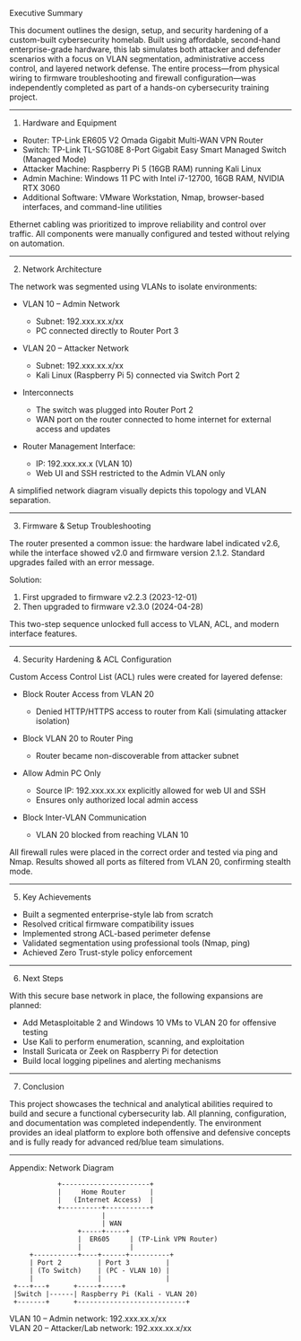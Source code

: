 
Executive Summary

This document outlines the design, setup, and security hardening of a custom-built cybersecurity homelab. Built using affordable, second-hand enterprise-grade hardware, this lab simulates both attacker and defender scenarios with a focus on VLAN segmentation, administrative access control, and layered network defense. The entire process—from physical wiring to firmware troubleshooting and firewall configuration—was independently completed as part of a hands-on cybersecurity training project.

---

1. Hardware and Equipment

- Router: TP-Link ER605 V2 Omada Gigabit Multi-WAN VPN Router
- Switch: TP-Link TL-SG108E 8-Port Gigabit Easy Smart Managed Switch (Managed Mode)
- Attacker Machine: Raspberry Pi 5 (16GB RAM) running Kali Linux
- Admin Machine: Windows 11 PC with Intel i7-12700, 16GB RAM, NVIDIA RTX 3060
- Additional Software: VMware Workstation, Nmap, browser-based interfaces, and command-line utilities

Ethernet cabling was prioritized to improve reliability and control over traffic. All components were manually configured and tested without relying on automation.

---

2. Network Architecture

The network was segmented using VLANs to isolate environments:

- VLAN 10 – Admin Network  
  - Subnet: 192.xxx.xx.x/xx  
  - PC connected directly to Router Port 3

- VLAN 20 – Attacker Network  
  - Subnet: 192.xxx.xx.x/xx  
  - Kali Linux (Raspberry Pi 5) connected via Switch Port 2

- Interconnects  
  - The switch was plugged into Router Port 2  
  - WAN port on the router connected to home internet for external access and updates

- Router Management Interface:  
  - IP: 192.xxx.xx.x (VLAN 10)  
  - Web UI and SSH restricted to the Admin VLAN only

A simplified network diagram visually depicts this topology and VLAN separation.

---

3. Firmware & Setup Troubleshooting

The router presented a common issue: the hardware label indicated v2.6, while the interface showed v2.0 and firmware version 2.1.2. Standard upgrades failed with an error message.

Solution:
1. First upgraded to firmware v2.2.3 (2023-12-01)
2. Then upgraded to firmware v2.3.0 (2024-04-28)

This two-step sequence unlocked full access to VLAN, ACL, and modern interface features.

---

4. Security Hardening & ACL Configuration

Custom Access Control List (ACL) rules were created for layered defense:

- Block Router Access from VLAN 20
  - Denied HTTP/HTTPS access to router from Kali (simulating attacker isolation)

- Block VLAN 20 to Router Ping
  - Router became non-discoverable from attacker subnet

- Allow Admin PC Only
  - Source IP: 192.xxx.xx.xx explicitly allowed for web UI and SSH
  - Ensures only authorized local admin access

- Block Inter-VLAN Communication
  - VLAN 20 blocked from reaching VLAN 10

All firewall rules were placed in the correct order and tested via ping and Nmap. Results showed all ports as filtered from VLAN 20, confirming stealth mode.

---

5. Key Achievements

- Built a segmented enterprise-style lab from scratch
- Resolved critical firmware compatibility issues
- Implemented strong ACL-based perimeter defense
- Validated segmentation using professional tools (Nmap, ping)
- Achieved Zero Trust-style policy enforcement

---

6. Next Steps

With this secure base network in place, the following expansions are planned:

- Add Metasploitable 2 and Windows 10 VMs to VLAN 20 for offensive testing
- Use Kali to perform enumeration, scanning, and exploitation
- Install Suricata or Zeek on Raspberry Pi for detection
- Build local logging pipelines and alerting mechanisms

---

7. Conclusion

This project showcases the technical and analytical abilities required to build and secure a functional cybersecurity lab. All planning, configuration, and documentation was completed independently. The environment provides an ideal platform to explore both offensive and defensive concepts and is fully ready for advanced red/blue team simulations.

---

Appendix: Network Diagram

                +----------------------+
                |     Home Router      |
                |   (Internet Access)  |
                +----------+-----------+
                           |
                           | WAN
                     +-----+-----+
                     |  ER605     | (TP-Link VPN Router)
                     |            |
         +-----------+----+------+----------+
         | Port 2         | Port 3         |
         | (To Switch)    | (PC - VLAN 10) |
         |                |                |
     +---+---+      +-----+-----+          
     |Switch |------| Raspberry Pi (Kali - VLAN 20)
     +-------+      +---------------------------+

VLAN 10 – Admin network: 192.xxx.xx.x/xx  
VLAN 20 – Attacker/Lab network: 192.xxx.xx.x/xx
